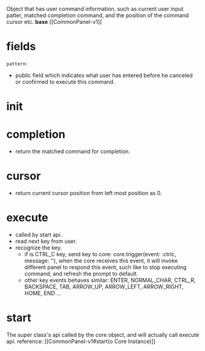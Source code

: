 Object that has user command information, such as current user input patter, matched completion command, and the position of the command cursor etc.
**base** [[CommonPanel-v1]]
# fields
`pattern`:
- public field which indicates what user has entered before he canceled or confirmed to execute this command.

# init

# completion
- return the matched command for completion.
# cursor
- return current cursor position from left most position as 0.

# execute
- called by start api.
- read next key from user.
- recognize the key.
	- if is CTRL_C key, send key to core: core.trigger(event: :ctrlc, message: ''), when the core receives this event, it will invoke different panel to respond this event, such like to stop executing command, and refresh the prompt to default.
	- other key events behaves similar: ENTER, NORMAL_CHAR, CTRL_R, BACKSPACE, TAB, ARROW_UP, ARROW_LEFT, ARROW_RIGHT, HOME, END …

# start
The super class's api called by the core object, and will actually call execute api.
reference: [[CommonPanel-v1#start(o Core Instance)]]
